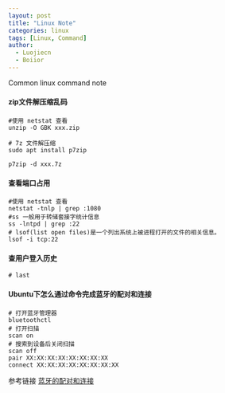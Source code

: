 ```yaml
---
layout: post
title: "Linux Note"
categories: linux
tags: [Linux, Command]
author:
  - Luojiecn
  - Boiior
---
```


Common linux command note

####  zip文件解压缩乱码
```
#使用 netstat 查看
unzip -O GBK xxx.zip

# 7z 文件解压缩
sudo apt install p7zip

p7zip -d xxx.7z

```

####  查看端口占用 

```
#使用 netstat 查看
netstat -tnlp | grep :1080
#ss 一般用于转储套接字统计信息
ss -lntpd | grep :22
# lsof(list open files)是一个列出系统上被进程打开的文件的相关信息。
lsof -i tcp:22
```

####  查用户登入历史 

```
# last 

```
####  Ubuntu下怎么通过命令完成蓝牙的配对和连接  
```shell
# 打开蓝牙管理器
bluetoothctl
# 打开扫描
scan on
# 搜索到设备后关闭扫描
scan off 
pair XX:XX:XX:XX:XX:XX:XX:XX
connect XX:XX:XX:XX:XX:XX:XX:XX
```
参考链接 [蓝牙的配对和连接](https://blog.csdn.net/zhuyong006/article/details/89926521)

